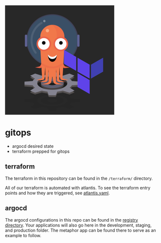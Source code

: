 ![](logo.png)

# gitops

- argocd desired state
- terraform prepped for gitops

## terraform

The terraform in this repository can be found in the `/terraform/` directory. 

All of our terraform is automated with atlantis. To see the terraform entry points and how they are triggered, see [atlantis.yaml](./atlantis.yaml).

## argocd

The argocd configurations in this repo can be found in the [registry directory](./registry). Your applications will also go here in the development, staging, and production folder. The metaphor app can be found there to serve as an example to follow.
